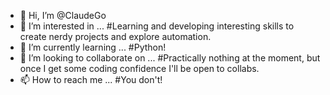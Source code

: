 - 👋 Hi, I’m @ClaudeGo
- 👀 I’m interested in ...
#Learning and developing interesting skills to create nerdy projects and explore automation. 
- 🌱 I’m currently learning ...
#Python!
- 💞️ I’m looking to collaborate on ...
#Practically nothing at the moment, but once I get some coding confidence I'll be open to collabs.
- 📫 How to reach me ...
#You don't!

<!---
ClaudeGo/ClaudeGo is a ✨ special ✨ repository because its `README.md` (this file) appears on your GitHub profile.
You can click the Preview link to take a look at your changes.
--->
